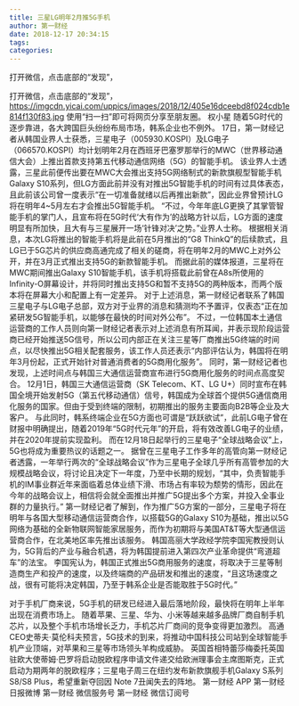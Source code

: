 ```yaml
---
title: 三星LG明年2月推5G手机
author: 第一财经
date: 2018-12-17 20:34:15
tags: 
categories: 
---
```

打开微信，点击底部的“发现”，
<!-- more -->
打开微信，点击底部的“发现”，
https://imgcdn.yicai.com/uppics/images/2018/12/405e16dceebd8f024cdb1e814f130f83.jpg
使用“扫一扫”即可将网页分享至朋友圈。
权小星
随着5G时代的逐步靠进，各大跨国巨头纷纷布局市场，韩系企业也不例外。
17日，第一财经记者从韩国业界人士获悉，三星电子（005930.KOSPI）及LG电子（066570.KOSPI）均计划明年2月在西班牙巴塞罗那举行的MWC（世界移动通信大会）上推出首款支持第五代移动通信网络（5G）的智能手机。
该业界人士透露，三星此前便传出要在MWC大会推出支持5G网络制式的新款旗舰型智能手机Galaxy S10系列，但LG方面此前并没有对推出5G智能手机的时间有过具体表态，且此前该公司曾一度表示“在一切准备就绪以后再推出新款”，因此业界曾预计LG将在明年4~5月左右才会推出5G智能手机。
“不过，今年年底LG更换了其掌管智能手机的掌门人，且宣布将在5G时代‘大有作为’的战略方针以后，LG方面的速度明显有所加快，且大有与三星展开一场‘针锋对决’之势。”业界人士称。
根据相关消息，本次LG将推出的智能手机将是此前在5月推出的“G8 ThinkQ”的后续款式，且LG已于5G芯片的供应商高通完成了相关的磋商，将在明年2月的MWC上对外公开，并在3月正式推出支持5G的新款智能手机。
而据此前的媒体报道，三星将在MWC期间推出Galaxy S10智能手机，该手机将搭载此前曾在A8s所使用的Infinity-O屏幕设计，并将同时推出支持5G和暂不支持5G的两种版本，而两个版本将在屏幕大小和配置上有一定差异。
对于上述消息，第一财经记者联系了韩国三星电子与LG电子总部，双方对于业界的消息和猜测均不予置评，仅表态“正在加紧研发5G智能手机，以能够在最快的时间对外公布”。
不过，一位韩国本土通信运营商的工作人员则向第一财经记者表示对上述消息有所耳闻，并表示现阶段运营商已经开始推送5G信号，所以公司内部正在关注三星等厂商推出5G终端的时间点，以尽快推出5G相关配套服务，该工作人员还表示“内部评估认为，韩国将在明年3月份起，正式开始针对普通消费者的5G商用化服务”。
同时，第一财经记者也发现，上述时间点与韩国三大通信运营商宣布进行5G商用化服务的时间点高度契合。
12月1日，韩国三大通信运营商（SK Telecom、KT、LG U+）同时宣布在韩国全境开始发射5G（第五代移动通信）信号，韩国成为全球首个提供5G通信商用化服务的国家。但由于受到终端的限制，初期推出的服务主要面向B2B等企业及大客户。
与此同时，韩系终端企业在5G方面也可谓是“跃跃欲试”，此前LG电子曾在财报中明确提出，随着2019年“5G时代元年”的开启，将有效改善LG电子的业绩，并在2020年提前实现盈利。
而在12月18日起举行的三星电子“全球战略会议”上，5G也将成为重要热议的话题之一。
据曾在三星电子工作多年的高管向第一财经记者透露，一年举行两次的“全球战略会议”作为三星电子全球几乎所有高管参加的大规模战略会议，将讨论且决定下一年度，乃至中长期的规划，“其中，负责智能手机的IM事业群近年来面临着总体业绩下滑、市场占有率较为颓势的情形，因此在今年的战略会议上，相信将会就全面推出并推广5G提出多个方案，并投入全事业群的力量执行。”
第一财经记者了解到，作为推广5G方案的一部分，三星电子将在明年与各国大型移动通信运营商合作，以搭载5G的Galaxy S10为基础，推出以5G网络为基础的全新物联网智能家居服务，而作为初期将与美国AT&T等大型通信运营商合作，在北美地区率先推出该服务。
韩国高丽大学政经学院李国宪教授则认为，5G背后的产业与融合机遇，将为韩国提前进入第四次产业革命提供“弯道超车”的法宝。
李国宪认为，韩国正式推出5G商用服务的速度，将取决于三星等制造商生产和投产的速度，以及终端商的产品研发和推出的速度，“且这场速度之战，很有可能将决定韩国，乃至于韩系企业是否能取胜于5G时代。”
 
 
对于手机厂商来说，5G手机的研发已经进入最后落地阶段，最快将在明年上半年出现在消费市场上。
随着苹果、三星、华为、小米等越来越多品牌厂商自制手机芯片，以及整个手机市场增长乏力，手机芯片厂商间的竞争变得更加激烈。
高通CEO史蒂夫·莫伦科夫预言，5G技术的到来，将推动中国科技公司站到全球智能手机产业顶端，对苹果和三星等市场领头羊构成威胁。
英国首相特蕾莎梅委托英国驻欧大使蒂姆·巴罗将启动脱欧程序申请文件递交给欧洲理事会主席图斯克，正式启动为期两年的脱欧程序；三星电子周三在纽约发布新款旗舰手机Galaxy S系列S8/S8 Plus，希望重新夺回因 Note 7丑闻失去的阵地。
第一财经
APP
第一财经
日报微博
第一财经
微信服务号
第一财经
微信订阅号
